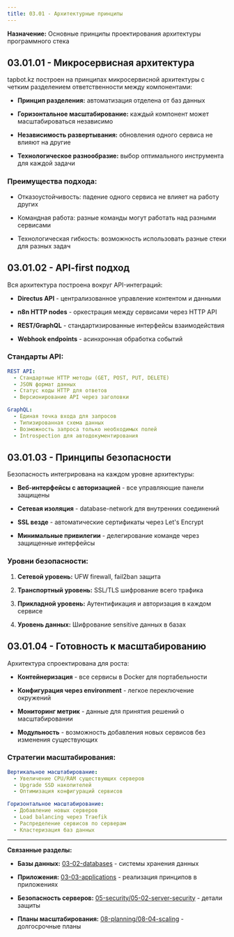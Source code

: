 ```yaml
---
title: 03.01 - Архитектурные принципы
---
```


**Назначение:** Основные принципы проектирования архитектуры программного стека

## 03\.01.01 - Микросервисная архитектура

tapbot.kz построен на принципах микросервисной архитектуры с четким разделением ответственности между компонентами:

-  **Принцип разделения:** автоматизация отделена от баз данных

-  **Горизонтальное масштабирование:** каждый компонент может масштабироваться независимо

-  **Независимость развертывания:** обновления одного сервиса не влияют на другие

-  **Технологическое разнообразие:** выбор оптимального инструмента для каждой задачи

### Преимущества подхода:

-  Отказоустойчивость: падение одного сервиса не влияет на работу других

-  Командная работа: разные команды могут работать над разными сервисами

-  Технологическая гибкость: возможность использовать разные стеки для разных задач

## 03\.01.02 - API-first подход

Вся архитектура построена вокруг API-интеграций:

-  **Directus API** - централизованное управление контентом и данными

-  **n8n HTTP nodes** - оркестрация между сервисами через HTTP API

-  **REST/GraphQL** - стандартизированные интерфейсы взаимодействия

-  **Webhook endpoints** - асинхронная обработка событий

### Стандарты API:

```yaml
REST API:
  - Стандартные HTTP методы (GET, POST, PUT, DELETE)
  - JSON формат данных
  - Статус коды HTTP для ответов
  - Версионирование API через заголовки

GraphQL:
  - Единая точка входа для запросов
  - Типизированная схема данных
  - Возможность запроса только необходимых полей
  - Introspection для автодокументирования
```

## 03\.01.03 - Принципы безопасности

Безопасность интегрирована на каждом уровне архитектуры:

-  **Веб-интерфейсы с авторизацией** - все управляющие панели защищены

-  **Сетевая изоляция** - database-network для внутренних соединений

-  **SSL везде** - автоматические сертификаты через Let's Encrypt

-  **Минимальные привилегии** - делегирование команде через защищенные интерфейсы

### Уровни безопасности:

1. **Сетевой уровень:** UFW firewall, fail2ban защита

2. **Транспортный уровень:** SSL/TLS шифрование всего трафика

3. **Прикладной уровень:** Аутентификация и авторизация в каждом сервисе

4. **Уровень данных:** Шифрование sensitive данных в базах

## 03\.01.04 - Готовность к масштабированию

Архитектура спроектирована для роста:

-  **Контейнеризация** - все сервисы в Docker для портабельности

-  **Конфигурация через environment** - легкое переключение окружений

-  **Мониторинг метрик** - данные для принятия решений о масштабировании

-  **Модульность** - возможность добавления новых сервисов без изменения существующих

### Стратегии масштабирования:

```yaml
Вертикальное масштабирование:
  - Увеличение CPU/RAM существующих серверов
  - Upgrade SSD накопителей
  - Оптимизация конфигураций сервисов

Горизонтальное масштабирование:
  - Добавление новых серверов
  - Load balancing через Traefik
  - Распределение сервисов по серверам
  - Кластеризация баз данных
```

---

**Связанные разделы:**

-  **Базы данных:** [03-02-databases](./../03-02-databases/README) - системы хранения данных

-  **Приложения:** [03-03-applications](./../03-03-applications/README) - реализация принципов в приложениях

-  **Безопасность серверов:** [05-security/05-02-server-security](./../../05-security/05-02-server-security/README) - детали защиты

-  **Планы масштабирования:** [08-planning/08-04-scaling](./../../08-planning/08-04-scaling/README) - долгосрочные планы